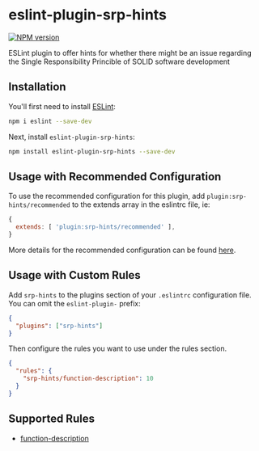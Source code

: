 # eslint-plugin-srp-hints

[![NPM version](https://img.shields.io/npm/v/eslint-plugin-srp-hints.svg?style=flat-square)](https://www.npmjs.org/package/eslint-plugin-srp-hints)

ESLint plugin to offer hints for whether there might be an issue regarding the Single Responsibility Princible of SOLID software development

## Installation

You'll first need to install [ESLint](http://eslint.org):

```bash
npm i eslint --save-dev
```

Next, install `eslint-plugin-srp-hints`:

```bash
npm install eslint-plugin-srp-hints --save-dev
```

## Usage with Recommended Configuration

To use the recommended configuration for this plugin, add `plugin:srp-hints/recommended` to the extends array in the eslintrc file, ie:

```js
{
  extends: [ 'plugin:srp-hints/recommended' ],
}
```

More details for the recommended configuration can be found [here](https://github.com/eliasm307/eslint-plugin-srp-hints/blob/main/docs/configs/recommended.md).

## Usage with Custom Rules

Add `srp-hints` to the plugins section of your `.eslintrc` configuration file. You can omit the `eslint-plugin-` prefix:

```json
{
  "plugins": ["srp-hints"]
}
```

Then configure the rules you want to use under the rules section.

```json
{
  "rules": {
    "srp-hints/function-description": 10
  }
}
```

## Supported Rules

- [function-description](https://github.com/eliasm307/eslint-plugin-srp-hints/blob/main/docs/rules/function-description.md)
